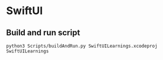# SwiftUI

## Build and run script

```
python3 Scripts/buildAndRun.py SwiftUILearnings.xcodeproj SwiftUILearnings
```
